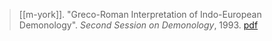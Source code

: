 > [[m-york]]. "Greco-Roman Interpretation of Indo-European Demonology". *Second Session on Demonology*, 1993. [pdf](a/m-york1993.pdf)